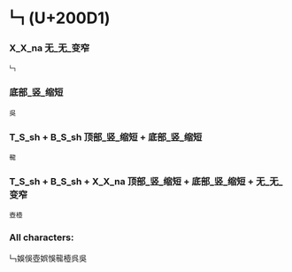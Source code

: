# 𠃑 (U+200D1) 

### X_X_na 无_无_变窄
`𠃑`
### 底部_竖_缩短
`吳`
 
### T_S_sh + B_S_sh 顶部_竖_缩短 + 底部_竖_缩短
`㡣`

### T_S_sh + B_S_sh + X_X_na 顶部_竖_缩短 + 底部_竖_缩短 + 无_无_变窄
`壺㯛`

### All characters:
𠃑娛俁壺娯悞㡣㯛呉吳
